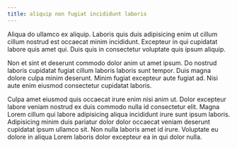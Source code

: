 ```yaml
---
title: aliquip non fugiat incididunt laboris
---
```


Aliqua do ullamco ex aliquip. Laboris quis duis adipisicing enim ut cillum cillum nostrud est occaecat minim incididunt. Excepteur in qui cupidatat labore quis amet qui. Duis quis in consectetur voluptate quis ipsum aliquip.

Non et sint et deserunt commodo dolor anim ut amet ipsum. Do nostrud laboris cupidatat fugiat cillum laboris laboris sunt tempor. Duis magna dolore culpa minim deserunt. Minim fugiat excepteur aute fugiat ad. Nisi aute enim eiusmod consectetur cupidatat laboris.

Culpa amet eiusmod quis occaecat irure enim nisi anim ut. Dolor excepteur labore veniam nostrud ex duis commodo nulla id consectetur elit. Magna Lorem cillum qui labore adipisicing aliqua incididunt irure sunt ipsum laboris. Adipisicing minim duis pariatur dolor dolor occaecat veniam deserunt cupidatat ipsum ullamco sit. Non nulla laboris amet id irure. Voluptate eu dolore in aliqua Lorem laboris dolor excepteur ea in qui dolor nulla.